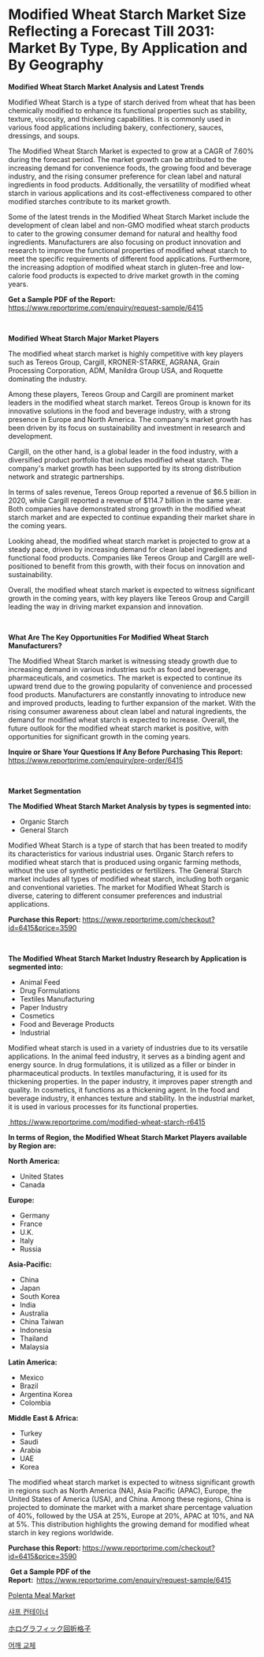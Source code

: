 <p><h1>Modified Wheat Starch Market Size Reflecting a Forecast Till 2031: Market By Type, By Application and By Geography</h1></p><p><strong>Modified Wheat Starch Market Analysis and Latest Trends</strong></p>
<p><p>Modified Wheat Starch is a type of starch derived from wheat that has been chemically modified to enhance its functional properties such as stability, texture, viscosity, and thickening capabilities. It is commonly used in various food applications including bakery, confectionery, sauces, dressings, and soups.</p><p>The Modified Wheat Starch Market is expected to grow at a CAGR of 7.60% during the forecast period. The market growth can be attributed to the increasing demand for convenience foods, the growing food and beverage industry, and the rising consumer preference for clean label and natural ingredients in food products. Additionally, the versatility of modified wheat starch in various applications and its cost-effectiveness compared to other modified starches contribute to its market growth.</p><p>Some of the latest trends in the Modified Wheat Starch Market include the development of clean label and non-GMO modified wheat starch products to cater to the growing consumer demand for natural and healthy food ingredients. Manufacturers are also focusing on product innovation and research to improve the functional properties of modified wheat starch to meet the specific requirements of different food applications. Furthermore, the increasing adoption of modified wheat starch in gluten-free and low-calorie food products is expected to drive market growth in the coming years.</p></p>
<p><strong>Get a Sample PDF of the Report:&nbsp;</strong> <a href="https://www.reportprime.com/enquiry/request-sample/6415">https://www.reportprime.com/enquiry/request-sample/6415</a></p>
<p>&nbsp;</p>
<p><strong>Modified Wheat Starch Major Market Players</strong></p>
<p><p>The modified wheat starch market is highly competitive with key players such as Tereos Group, Cargill, KRONER-STARKE, AGRANA, Grain Processing Corporation, ADM, Manildra Group USA, and Roquette dominating the industry.</p><p>Among these players, Tereos Group and Cargill are prominent market leaders in the modified wheat starch market. Tereos Group is known for its innovative solutions in the food and beverage industry, with a strong presence in Europe and North America. The company's market growth has been driven by its focus on sustainability and investment in research and development.</p><p>Cargill, on the other hand, is a global leader in the food industry, with a diversified product portfolio that includes modified wheat starch. The company's market growth has been supported by its strong distribution network and strategic partnerships.</p><p>In terms of sales revenue, Tereos Group reported a revenue of $6.5 billion in 2020, while Cargill reported a revenue of $114.7 billion in the same year. Both companies have demonstrated strong growth in the modified wheat starch market and are expected to continue expanding their market share in the coming years.</p><p>Looking ahead, the modified wheat starch market is projected to grow at a steady pace, driven by increasing demand for clean label ingredients and functional food products. Companies like Tereos Group and Cargill are well-positioned to benefit from this growth, with their focus on innovation and sustainability.</p><p>Overall, the modified wheat starch market is expected to witness significant growth in the coming years, with key players like Tereos Group and Cargill leading the way in driving market expansion and innovation.</p></p>
<p>&nbsp;</p>
<p><strong>What Are The Key Opportunities For Modified Wheat Starch Manufacturers?</strong></p>
<p><p>The Modified Wheat Starch market is witnessing steady growth due to increasing demand in various industries such as food and beverage, pharmaceuticals, and cosmetics. The market is expected to continue its upward trend due to the growing popularity of convenience and processed food products. Manufacturers are constantly innovating to introduce new and improved products, leading to further expansion of the market. With the rising consumer awareness about clean label and natural ingredients, the demand for modified wheat starch is expected to increase. Overall, the future outlook for the modified wheat starch market is positive, with opportunities for significant growth in the coming years.</p></p>
<p><strong>Inquire or Share Your Questions If Any Before Purchasing This Report:</strong> <a href="https://www.reportprime.com/enquiry/pre-order/6415">https://www.reportprime.com/enquiry/pre-order/6415</a></p>
<p>&nbsp;</p>
<p><strong>Market Segmentation</strong></p>
<p><strong>The Modified Wheat Starch Market Analysis by types is segmented into:</strong></p>
<p><ul><li>Organic Starch</li><li>General Starch</li></ul></p>
<p><p>Modified Wheat Starch is a type of starch that has been treated to modify its characteristics for various industrial uses. Organic Starch refers to modified wheat starch that is produced using organic farming methods, without the use of synthetic pesticides or fertilizers. The General Starch market includes all types of modified wheat starch, including both organic and conventional varieties. The market for Modified Wheat Starch is diverse, catering to different consumer preferences and industrial applications.</p></p>
<p><strong>Purchase this Report:&nbsp;</strong><a href="https://www.reportprime.com/checkout?id=6415&price=3590">https://www.reportprime.com/checkout?id=6415&price=3590</a></p>
<p>&nbsp;</p>
<p><strong>The Modified Wheat Starch Market Industry Research by Application is segmented into:</strong></p>
<p><ul><li>Animal Feed</li><li>Drug Formulations</li><li>Textiles Manufacturing</li><li>Paper Industry</li><li>Cosmetics</li><li>Food and Beverage Products</li><li>Industrial</li></ul></p>
<p><p>Modified wheat starch is used in a variety of industries due to its versatile applications. In the animal feed industry, it serves as a binding agent and energy source. In drug formulations, it is utilized as a filler or binder in pharmaceutical products. In textiles manufacturing, it is used for its thickening properties. In the paper industry, it improves paper strength and quality. In cosmetics, it functions as a thickening agent. In the food and beverage industry, it enhances texture and stability. In the industrial market, it is used in various processes for its functional properties.</p></p>
<p><a href="https://www.reportprime.com/modified-wheat-starch-r6415">&nbsp;https://www.reportprime.com/modified-wheat-starch-r6415</a></p>
<p><strong>In terms of Region, the Modified Wheat Starch Market Players available by Region are:</strong></p>
<p>
    <p> <strong> North America: </strong>
        <ul>
            <li>United States</li>
            <li>Canada</li>
        </ul>
        </p> 
    <p> <strong> Europe: </strong>
        <ul>
            <li>Germany</li>
            <li>France</li>
            <li>U.K.</li>
            <li>Italy</li>
            <li>Russia</li>
        </ul>
        </p> 
    <p> <strong> Asia-Pacific: </strong>
        <ul>
            <li>China</li>
            <li>Japan</li>
            <li>South Korea</li>
            <li>India</li>
            <li>Australia</li>
            <li>China Taiwan</li>
            <li>Indonesia</li>
            <li>Thailand</li>
            <li>Malaysia</li>
        </ul>
        </p> 
    <p> <strong> Latin America: </strong>
        <ul>
            <li>Mexico</li>
            <li>Brazil</li>
            <li>Argentina Korea</li>
            <li>Colombia</li>
        </ul>
        </p> 
    <p> <strong> Middle East & Africa: </strong>
        <ul>
            <li>Turkey</li>
            <li>Saudi</li>
            <li>Arabia</li>
            <li>UAE</li>
            <li>Korea</li>
        </ul>
    </p>
    </p>
<p><p>The modified wheat starch market is expected to witness significant growth in regions such as North America (NA), Asia Pacific (APAC), Europe, the United States of America (USA), and China. Among these regions, China is projected to dominate the market with a market share percentage valuation of 40%, followed by the USA at 25%, Europe at 20%, APAC at 10%, and NA at 5%. This distribution highlights the growing demand for modified wheat starch in key regions worldwide.</p></p>
<p><strong>Purchase this Report: </strong><a href="https://www.reportprime.com/checkout?id=6415&price=3590">https://www.reportprime.com/checkout?id=6415&price=3590</a></p>
<p>&nbsp;<strong>Get a Sample PDF of the Report:&nbsp;&nbsp;</strong><a href="https://www.reportprime.com/enquiry/request-sample/6415">https://www.reportprime.com/enquiry/request-sample/6415</a></p>
<p><strong></strong></p>
<p><p><a href="https://github.com/Airanohannonzb68e5pb53oc1/Market-Research-Report-List-1/blob/main/polenta-meal-market.md">Polenta Meal Market</a></p><p><a href="https://github.com/TimmyMann6767/Market-Research-Report-List-1/blob/main/144466717637.md">샤프 컨테이너</a></p><p><a href="https://github.com/AriMuller2009/Market-Research-Report-List-1/blob/main/519796918865.md">ホログラフィック回折格子</a></p><p><a href="https://github.com/JeromeRtyau89966/Market-Research-Report-List-1/blob/main/420005417638.md">어깨 교체</a></p></p>
